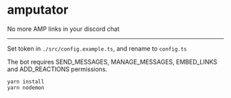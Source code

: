 # amputator
No more AMP links in your discord chat

---

Set token in `./src/config.example.ts`, and rename to `config.ts`

The bot requires SEND_MESSAGES, MANAGE_MESSAGES, EMBED_LINKS and ADD_REACTIONS permissions.

```
yarn install
yarn nodemon
```
